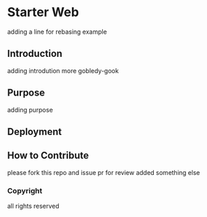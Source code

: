 # Starter Web
adding a line for rebasing example
## Introduction
adding introdution
more gobledy-gook
## Purpose
adding purpose
## Deployment 
## How to Contribute
please fork this repo and issue pr for review
added something else
### Copyright
all rights reserved 